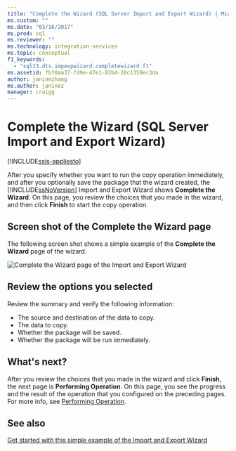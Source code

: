 ```yaml
---
title: "Complete the Wizard (SQL Server Import and Export Wizard) | Microsoft Docs"
ms.custom: ""
ms.date: "03/16/2017"
ms.prod: sql
ms.reviewer: ""
ms.technology: integration-services
ms.topic: conceptual
f1_keywords: 
  - "sql13.dts.impexpwizard.completewizard.f1"
ms.assetid: fbf0aa37-fd9e-47e1-82b4-26c1359ec3da
author: janinezhang
ms.author: janinez
manager: craigg
---
```

# Complete the Wizard (SQL Server Import and Export Wizard)

[!INCLUDE[ssis-appliesto](../../includes/ssis-appliesto-ssvrpluslinux-asdb-asdw-xxx.md)]


After you specify whether you want to run the copy operation immediately, and after you optionally save the package that the wizard created, the [!INCLUDE[ssNoVersion](../../includes/ssnoversion-md.md)] Import and Export Wizard shows **Complete the Wizard**. On this page, you review the choices that you made in the wizard, and then click **Finish** to start the copy operation.
 
## Screen shot of the Complete the Wizard page 
 The following screen shot shows a simple example of the **Complete the Wizard** page of the wizard.  
  
 ![Complete the Wizard page of the Import and Export Wizard](../../integration-services/import-export-data/media/complete.png "Complete the Wizard page of the Import and Export Wizard")  
  
## Review the options you selected  
 
Review the summary and verify the following information:  
-   The source and destination of the data to copy.
-   The data to copy.
-   Whether the package will be saved.
-   Whether the package will be run immediately.  
  
## What's next?  
 After you review the choices that you made in the wizard and click **Finish**, the next page is **Performing Operation**. On this page, you see the progress and the result of the operation that you configured on the preceding pages. For more info, see [Performing Operation](../../integration-services/import-export-data/performing-operation-sql-server-import-and-export-wizard.md).
 
## See also
[Get started with this simple example of the Import and Export Wizard](../../integration-services/import-export-data/get-started-with-this-simple-example-of-the-import-and-export-wizard.md)


